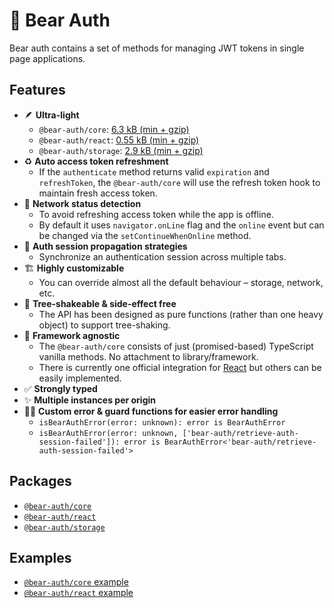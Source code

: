 # 🐻 Bear Auth

Bear auth contains a set of methods for managing JWT tokens in single page applications.

## Features

- 🪶 **Ultra-light**
    - `@bear-auth/core`: [6.3 kB (min + gzip)](https://bundlephobia.com/package/@bear-auth/core)
    - `@bear-auth/react`: [0.55 kB (min + gzip)](https://bundlephobia.com/package/@bear-auth/react)
    - `@bear-auth/storage`: [2.9 kB (min + gzip)](https://bundlephobia.com/package/@bear-auth/storage)
- ♻️ **Auto access token refreshment**
    - If the `authenticate` method returns valid `expiration` and `refreshToken`, the `@bear-auth/core` will use the refresh token hook to maintain fresh access token.
- 🛜 **Network status detection**
    - To avoid refreshing access token while the app is offline.
    - By default it uses `navigator.onLine` flag and the `online` event but can be changed via the `setContinueWhenOnline` method.
- 🌊 **Auth session propagation strategies**
    - Synchronize an authentication session across multiple tabs.
- 🏗️ **Highly customizable**
    - You can override almost all the default behaviour – storage, network, etc.
- 💨 **Tree-shakeable & side-effect free**
    - The API has been designed as pure functions (rather than one heavy object) to support tree-shaking.
- 🙈 **Framework agnostic**
    - The `@bear-auth/core` consists of just (promised-based) TypeScript vanilla methods. No attachment to library/framework.
    - There is currently one official integration for [React](./packages/react) but others can be easily implemented.
- ✅ **Strongly typed**
- ✨ **Multiple instances per origin**
- 👨‍🚒 **Custom error & guard functions for easier error handling**
    - `isBearAuthError(error: unknown): error is BearAuthError`
    - `isBearAuthError(error: unknown, ['bear-auth/retrieve-auth-session-failed']): error is BearAuthError<'bear-auth/retrieve-auth-session-failed'>`

## Packages

- [`@bear-auth/core`](./packages/core)
- [`@bear-auth/react`](./packages/react)
- [`@bear-auth/storage`](./packages/storage)

## Examples

- [`@bear-auth/core` example](./examples/core)
- [`@bear-auth/react` example](./examples/react)
